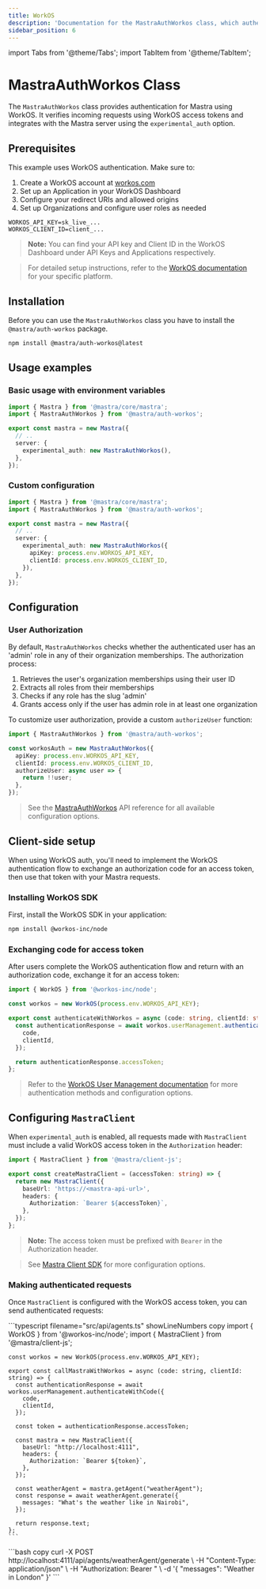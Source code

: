 ```yaml
---
title: WorkOS
description: 'Documentation for the MastraAuthWorkos class, which authenticates Mastra applications using WorkOS authentication.'
sidebar_position: 6
---
```


import Tabs from '@theme/Tabs';
import TabItem from '@theme/TabItem';

# MastraAuthWorkos Class

The `MastraAuthWorkos` class provides authentication for Mastra using WorkOS. It verifies incoming requests using WorkOS access tokens and integrates with the Mastra server using the `experimental_auth` option.

## Prerequisites

This example uses WorkOS authentication. Make sure to:

1. Create a WorkOS account at [workos.com](https://workos.com/)
2. Set up an Application in your WorkOS Dashboard
3. Configure your redirect URIs and allowed origins
4. Set up Organizations and configure user roles as needed

```env filename=".env" copy
WORKOS_API_KEY=sk_live_...
WORKOS_CLIENT_ID=client_...
```

> **Note:** You can find your API key and Client ID in the WorkOS Dashboard under API Keys and Applications respectively.

> For detailed setup instructions, refer to the [WorkOS documentation](https://workos.com/docs) for your specific platform.

## Installation

Before you can use the `MastraAuthWorkos` class you have to install the `@mastra/auth-workos` package.

```bash copy
npm install @mastra/auth-workos@latest
```

## Usage examples

### Basic usage with environment variables

```typescript {2,7} filename="src/mastra/index.ts" showLineNumbers copy
import { Mastra } from '@mastra/core/mastra';
import { MastraAuthWorkos } from '@mastra/auth-workos';

export const mastra = new Mastra({
  // ..
  server: {
    experimental_auth: new MastraAuthWorkos(),
  },
});
```

### Custom configuration

```typescript {2,7-10} filename="src/mastra/index.ts" showLineNumbers copy
import { Mastra } from '@mastra/core/mastra';
import { MastraAuthWorkos } from '@mastra/auth-workos';

export const mastra = new Mastra({
  // ..
  server: {
    experimental_auth: new MastraAuthWorkos({
      apiKey: process.env.WORKOS_API_KEY,
      clientId: process.env.WORKOS_CLIENT_ID,
    }),
  },
});
```

## Configuration

### User Authorization

By default, `MastraAuthWorkos` checks whether the authenticated user has an 'admin' role in any of their organization memberships. The authorization process:

1. Retrieves the user's organization memberships using their user ID
2. Extracts all roles from their memberships
3. Checks if any role has the slug 'admin'
4. Grants access only if the user has admin role in at least one organization

To customize user authorization, provide a custom `authorizeUser` function:

```typescript filename="src/mastra/auth.ts" showLineNumbers copy
import { MastraAuthWorkos } from '@mastra/auth-workos';

const workosAuth = new MastraAuthWorkos({
  apiKey: process.env.WORKOS_API_KEY,
  clientId: process.env.WORKOS_CLIENT_ID,
  authorizeUser: async user => {
    return !!user;
  },
});
```

> See the [MastraAuthWorkos](/docs/reference/auth/workos) API reference for all available configuration options.

## Client-side setup

When using WorkOS auth, you'll need to implement the WorkOS authentication flow to exchange an authorization code for an access token, then use that token with your Mastra requests.

### Installing WorkOS SDK

First, install the WorkOS SDK in your application:

```bash copy
npm install @workos-inc/node
```

### Exchanging code for access token

After users complete the WorkOS authentication flow and return with an authorization code, exchange it for an access token:

```typescript filename="lib/auth.ts" showLineNumbers copy
import { WorkOS } from '@workos-inc/node';

const workos = new WorkOS(process.env.WORKOS_API_KEY);

export const authenticateWithWorkos = async (code: string, clientId: string) => {
  const authenticationResponse = await workos.userManagement.authenticateWithCode({
    code,
    clientId,
  });

  return authenticationResponse.accessToken;
};
```

> Refer to the [WorkOS User Management documentation](https://workos.com/docs/authkit/vanilla/nodejs) for more authentication methods and configuration options.

## Configuring `MastraClient`

When `experimental_auth` is enabled, all requests made with `MastraClient` must include a valid WorkOS access token in the `Authorization` header:

```typescript filename="lib/mastra/mastra-client.ts" showLineNumbers copy
import { MastraClient } from '@mastra/client-js';

export const createMastraClient = (accessToken: string) => {
  return new MastraClient({
    baseUrl: 'https://<mastra-api-url>',
    headers: {
      Authorization: `Bearer ${accessToken}`,
    },
  });
};
```

> **Note:** The access token must be prefixed with `Bearer` in the Authorization header.

> See [Mastra Client SDK](/docs/server-db/mastra-client) for more configuration options.

### Making authenticated requests

Once `MastraClient` is configured with the WorkOS access token, you can send authenticated requests:

<Tabs>
  <TabItem value="react" label="React">
    ```typescript filename="src/api/agents.ts" showLineNumbers copy
    import { WorkOS } from '@workos-inc/node';
    import { MastraClient } from '@mastra/client-js';

    const workos = new WorkOS(process.env.WORKOS_API_KEY);

    export const callMastraWithWorkos = async (code: string, clientId: string) => {
      const authenticationResponse = await workos.userManagement.authenticateWithCode({
        code,
        clientId,
      });

      const token = authenticationResponse.accessToken;

      const mastra = new MastraClient({
        baseUrl: "http://localhost:4111",
        headers: {
          Authorization: `Bearer ${token}`,
        },
      });

      const weatherAgent = mastra.getAgent("weatherAgent");
      const response = await weatherAgent.generate({
        messages: "What's the weather like in Nairobi",
      });

      return response.text;
    };
    ```

  </TabItem>
  <TabItem value="curl" label="cURL">
    ```bash copy
    curl -X POST http://localhost:4111/api/agents/weatherAgent/generate \
      -H "Content-Type: application/json" \
      -H "Authorization: Bearer <your-workos-access-token>" \
      -d '{
        "messages": "Weather in London"
      }'
    ```
  </TabItem>
</Tabs>
